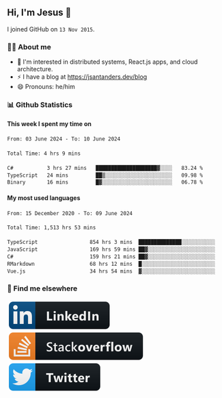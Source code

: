 ## Hi, I'm Jesus 👋

I joined GitHub on `13 Nov 2015`.

<!-- Talking about you -->

### 👨‍💻 About me

- 👦 I'm interested in distributed systems, React.js apps, and cloud architecture.
- ⚡️ I have a blog at <https://jsantanders.dev/blog>
- 😄 Pronouns: he/him

### 📊 Github Statistics

#### This week I spent my time on

<!--START_SECTION:weekly-->

```txt
From: 03 June 2024 - To: 10 June 2024

Total Time: 4 hrs 9 mins

C#           3 hrs 27 mins   ████████████████████▓░░░░   83.24 %
TypeScript   24 mins         ██▒░░░░░░░░░░░░░░░░░░░░░░   09.98 %
Binary       16 mins         █▓░░░░░░░░░░░░░░░░░░░░░░░   06.78 %
```

<!--END_SECTION:weekly-->

#### My most used languages

<!--START_SECTION:alltime-->

```txt
From: 15 December 2020 - To: 09 June 2024

Total Time: 1,513 hrs 53 mins

TypeScript                 854 hrs 3 mins  ██████████████░░░░░░░░░░░   56.41 %
JavaScript                 169 hrs 59 mins ██▓░░░░░░░░░░░░░░░░░░░░░░   11.23 %
C#                         159 hrs 21 mins ██▓░░░░░░░░░░░░░░░░░░░░░░   10.53 %
RMarkdown                  68 hrs 12 mins  █░░░░░░░░░░░░░░░░░░░░░░░░   04.51 %
Vue.js                     34 hrs 54 mins  ▓░░░░░░░░░░░░░░░░░░░░░░░░   02.31 %
```

<!--END_SECTION:alltime-->

### 📢 Find me elsewhere

<p>
  <a target="_blank" href="https://linkedin.com/in/jsantanders">
    <img src="https://github.com/jsantanders/jsantanders/blob/master/img/linkedin.svg" alt="LinkedIn" style="vertical-align:top; margin:4px">
  </a>
  
  <a target="_blank" href="https://stackoverflow.com/users/7318331/jesus-santander">
    <img src="https://github.com/jsantanders/jsantanders/blob/master/img/stackoverflow.svg" alt="StackOverflow" style="vertical-align:top; margin:4px">
  </a>
  
  <a target="_blank" href="http://twitter.com/jsantanders">
    <img src="https://github.com/jsantanders/jsantanders/blob/master/img/twitter.svg" alt="Twitter" style="vertical-align:top; margin:4px">
  </a>
</p>
